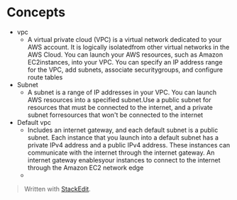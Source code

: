 

# Concepts
- vpc 
	- A virtual private cloud (VPC) is a virtual network dedicated to your AWS account. It is logically isolatedfrom other virtual networks in the AWS Cloud. You can launch your AWS resources, such as Amazon EC2instances, into your VPC. You can specify an IP address range for the VPC, add subnets, associate securitygroups, and configure route tables
- Subnet
	- A subnet is a range of IP addresses in your VPC. You can launch AWS resources into a specified subnet.Use a public subnet for resources that must be connected to the internet, and a private subnet forresources that won't be connected to the internet
-  Default vpc 
	- Includes an internet gateway, and each default subnet is a public subnet. Each instance that you launch into a default subnet has a private IPv4 address and a public IPv4 address. These instances can communicate with the internet through the internet gateway. An internet gateway enablesyour instances to connect to the internet through the Amazon EC2 network edge
	- 
	
> Written with [StackEdit](https://stackedit.io/).
<!--stackedit_data:
eyJoaXN0b3J5IjpbMTg3NzI0NTg1N119
-->